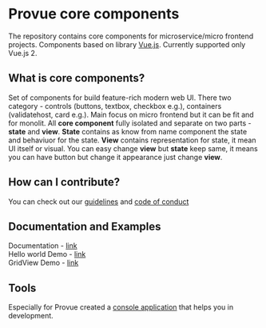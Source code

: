# Provue core components
The repository contains core components for microservice/micro frontend projects. Components based on library [Vue.js](https://vuejs.org/). Currently supported only Vue.js 2.

## What is core components?
Set of components for build feature-rich modern web UI. There two category - controls (buttons, textbox, checkbox e.g.), containers (validatehost, card e.g.). Main focus on micro frontend but it can be fit and for monolit. All **core component** fully isolated and separate on two parts - **state** and **view**. **State** contains as know from name component the state and behaviuor for the state. **View** contains representation for state, it mean UI itself or visual. You can easy change **view** but **state** keep same, it means you can have button but change it appearance just change **view**.

## How can I contribute?

You can check out our [guidelines](https://github.com/P-RCollaboration/CoreComponents/blob/main/CONTRIBUTING.md) and [code of conduct](https://github.com/P-RCollaboration/CoreComponents/blob/main/CODE_OF_CONDUCT.md)

## Documentation and Examples
Documentation - [link](https://p-rcollaboration.github.io/DocumentationWebSite/)  
Hello world Demo - [link](https://p-rcollaboration.github.io/CoreComponents/src/examples/helloworld/index.html)  
GridView Demo - [link](https://p-rcollaboration.github.io/CoreComponents/src/examples/gridview/index.html)

## Tools
Especially for Provue created a [console application](https://github.com/P-RCollaboration/ProvueCLI) that helps you in development.  
